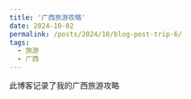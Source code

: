 ```yaml
---
title: '广西旅游攻略'
date: 2024-10-02
permalink: /posts/2024/10/blog-post-trip-6/
tags:
  - 旅游
  - 广西
---
```



此博客记录了我的广西旅游攻略


<!-- ## 路线


## Day 1
桂林市

住：东西巷附近

吃
- 桂林米粉：市区随便一家米粉店，五元二两、六元三两；

景点：
- 靖江王府、
- 象鼻山：免费，拍照留影
- 乘船浏览一江四湖
- 龙脊梯田：🎫80r，世界梯田原乡，龙胜
- 东西巷、步行街：逛夜市

## Day 2
20元背景卡6-7点日落
- 上午：游船码头：全程4小时，阳朔县城下船，漓江景色（20元背景、九马华山、下龙风光等）
- 下午：遇龙河双人竹筏码头🎫100r
- 晚上：中心西街，入住阳朔县，千古情演出

## Day 3
- 上午：相公山🎫60r，日出，喀斯特地貌
- 下午：返回桂林市区


银子岩🎫65r

阳朔西街 -->
